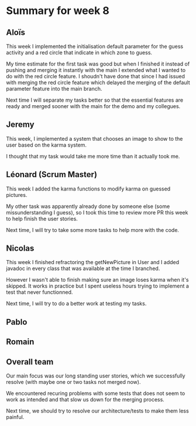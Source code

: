 # Summary for week 8


## Aloïs 

This week I implemented the initialisation default parameter for the guess activity and a red circle that indicate in which zone to guess.

My time estimate for the first task was good but when I finished it instead of pushing and merging it instantly with the main I extended what I wanted to do with the red circle feature. I shoudn't have done that since I had issued with merging the red circle feature which delayed the merging of the default parameter feature into the main branch. 

Next time I will separate my tasks better so that the essential features are ready and merged sooner with the main for the demo and my collegues. 

## Jeremy

This week, I implemented a system that chooses an image to show to the user based on the karma system.

I thought that my task would take me more time than it actually took me.

## Léonard (Scrum Master)

This week I added the karma functions to modify karma on guessed pictures.

My other task was apparently already done by someone else (some missunderstanding I guess), so I took this time to review more PR this week to help finish the user stories.

Next time, I will try to take some more tasks to help more with the code.

## Nicolas

This week I finished refractoring the getNewPicture in User and I added javadoc in every class that was available at the time I branched.

However I wasn't able to finish making sure an image loses karma when it's skipped. It works in practice but I spent useless hours trying to implement a test that never functionned.

Next time, I will try to do a better work at testing my tasks.


## Pablo 


## Romain 


## Overall team

Our main focus was our long standing user stories, which we successfully resolve (with maybe one or two tasks not merged now).

We encountered recuring problems with some tests that does not seem to work as intended and that slow us down for the merging process.

Next time, we should try to resolve our architecture/tests to make them less painful. 
